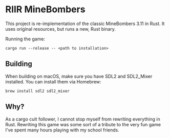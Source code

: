 # RIIR MineBombers

This project is re-implementation of the classic MineBombers 3.11 in Rust. It uses original resources, but runs a new, Rust binary.

Running the game:

```
cargo run --release -- <path to installation>
```

## Building

When building on macOS, make sure you have SDL2 and SDL2_Mixer installed. You can install them via Homebrew:

```
brew install sdl2 sdl2_mixer
```

## Why?

As a cargo cult follower, I cannot stop myself from rewriting everything in Rust. Rewriting this game was some sort of a tribute to the very fun game I've spent many hours playing with my school friends.


[download]: https://dosgames.com/game/mine-bombers/